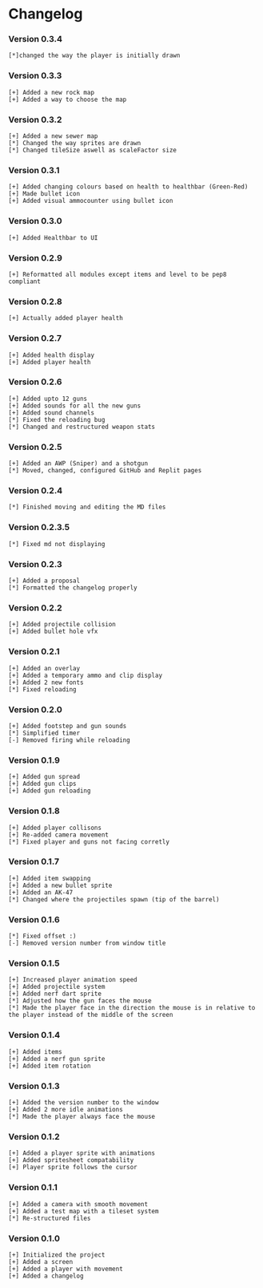 # Changelog

### Version 0.3.4
```
[*]changed the way the player is initially drawn
```

### Version 0.3.3
```
[+] Added a new rock map
[+] Added a way to choose the map
```

### Version 0.3.2
```
[+] Added a new sewer map
[*] Changed the way sprites are drawn
[*] Changed tileSize aswell as scaleFactor size
```

### Version 0.3.1
```
[+] Added changing colours based on health to healthbar (Green-Red)
[+] Made bullet icon
[+] Added visual ammocounter using bullet icon
```

### Version 0.3.0
```
[+] Added Healthbar to UI
```

### Version 0.2.9
```
[+] Reformatted all modules except items and level to be pep8 compliant
```

### Version 0.2.8

```
[+] Actually added player health
```

### Version 0.2.7

```
[+] Added health display
[+] Added player health
```

### Version 0.2.6

```
[+] Added upto 12 guns
[+] Added sounds for all the new guns
[+] Added sound channels
[*] Fixed the reloading bug
[*] Changed and restructured weapon stats
```

### Version 0.2.5

```
[+] Added an AWP (Sniper) and a shotgun
[*] Moved, changed, configured GitHub and Replit pages
```

### Version 0.2.4

```
[*] Finished moving and editing the MD files
```

### Version 0.2.3.5

```
[*] Fixed md not displaying
```

### Version 0.2.3

```
[+] Added a proposal
[*] Formatted the changelog properly
```

### Version 0.2.2

```
[+] Added projectile collision
[+] Added bullet hole vfx
```

### Version 0.2.1

```
[+] Added an overlay
[+] Added a temporary ammo and clip display
[+] Added 2 new fonts
[*] Fixed reloading
```

### Version 0.2.0

```
[+] Added footstep and gun sounds
[*] Simplified timer
[-] Removed firing while reloading
```

### Version 0.1.9

```
[+] Added gun spread
[+] Added gun clips
[+] Added gun reloading
```

### Version 0.1.8

```
[+] Added player collisons
[+] Re-added camera movement
[*] Fixed player and guns not facing corretly
```

### Version 0.1.7

```
[+] Added item swapping
[+] Added a new bullet sprite
[+] Added an AK-47
[*] Changed where the projectiles spawn (tip of the barrel)
```

### Version 0.1.6

```
[*] Fixed offset :)
[-] Removed version number from window title
```

### Version 0.1.5

```
[+] Increased player animation speed
[+] Added projectile system
[+] Added nerf dart sprite
[*] Adjusted how the gun faces the mouse
[*] Made the player face in the direction the mouse is in relative to the player instead of the middle of the screen
```

### Version 0.1.4

```
[+] Added items
[+] Added a nerf gun sprite
[+] Added item rotation
```

### Version 0.1.3

```
[+] Added the version number to the window
[+] Added 2 more idle animations
[*] Made the player always face the mouse
```

### Version 0.1.2

```
[+] Added a player sprite with animations
[+] Added spritesheet compatability
[+] Player sprite follows the cursor
```

### Version 0.1.1

```
[+] Added a camera with smooth movement
[+] Added a test map with a tileset system
[*] Re-structured files
```

### Version 0.1.0

```
[+] Initialized the project
[+] Added a screen
[+] Added a player with movement
[+] Added a changelog
```